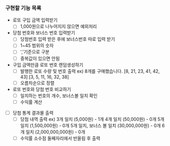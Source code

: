 ### 구현할 기능 목록

- 로또 구입 금액 입력받기
  - [ ] 1,000원으로 나누어지지 않으면 예외처리
- 당첨 번호와 보너스 번호 입력받기
  - [ ] 당첨번호 입력 받은 후에 보너스번호 따로 입력 받기
  - [ ] 1~45 범위의 숫자
  - [ ] ','기준으로 구분
  - [ ] 중복값이 있으면 안됨
- 구입 금액만큼 로또 번호 랜덤생성하기
  - [ ] 발행한 로또 수량 및 번호 출력
        ex) 8개를 구매했습니다.
        [8, 21, 23, 41, 42, 43]
        [3, 5, 11, 16, 32, 38]
  - [ ] 오름차순으로 정렬
- 로또 번호와 당첨 번호 비교하기
  - [ ] 일치하는 번호의 개수, 보너스볼 일치 확인
  - [ ] 수익률 계산
- [ ] 당첨 통계 결과물 출력
  - [ ] 당첨 내역 출력
        ex) 3개 일치 (5,000원) - 1개
        4개 일치 (50,000원) - 0개
        5개 일치 (1,500,000원) - 0개
        5개 일치, 보너스 볼 일치 (30,000,000원) - 0개
        6개 일치 (2,000,000,000원) - 0개
  - [ ] 수익률 소수점 둘째자리에서 반올림 후 출력
